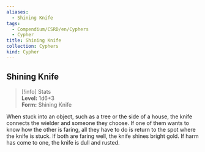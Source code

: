 ```yaml
---
aliases:
  - Shining Knife
tags:
  - Compendium/CSRD/en/Cyphers
  - Cypher
title: Shining Knife
collection: Cyphers
kind: Cypher
---
```

## Shining Knife  
>[!info] Stats  
> **Level:** 1d6+3  
> **Form:** Shining Knife
  
When stuck into an object, such as a tree or the side of a house, the knife connects the wielder and someone they choose. If one of them wants to know how the other is faring, all they have to do is return to the spot where the knife is stuck. If both are faring well, the knife shines bright gold. If harm has come to one, the knife is dull and rusted.